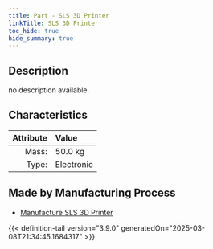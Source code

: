 ```yaml
---
title: Part - SLS 3D Printer
linkTitle: SLS 3D Printer
toc_hide: true
hide_summary: true
---
```

<!-- This is generated by the MarsSim HelpGenertor, do not edit. -->

## Description
no description available.

## Characteristics

| Attribute      | Value |
|--------:|:------|
|Mass:|50.0 kg|
|Type:|Electronic|

## Made by Manufacturing Process

- [Manufacture SLS 3D Printer](/docs/definitions/process/manufacture-sls-3d-printer)




{{< definition-tail version="3.9.0" generatedOn="2025-03-08T21:34:45.1684317" >}}



